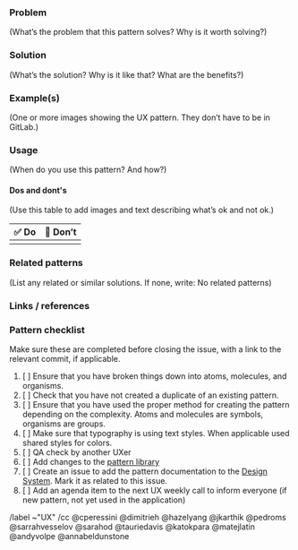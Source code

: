 ### Problem

(What’s the problem that this pattern solves? Why is it worth solving?)

### Solution

(What’s the solution? Why is it like that? What are the benefits?)

### Example(s)

(One or more images showing the UX pattern. They don’t have to be in GitLab.)

### Usage

(When do you use this pattern? And how?)

#### Dos and dont's

(Use this table to add images and text describing what’s ok and not ok.)

| :white_check_mark:  Do | :stop_sign: Don’t |
|------------------------|-------------------|
|  |  |

### Related patterns

(List any related or similar solutions. If none, write: No related patterns)

### Links / references

### Pattern checklist

Make sure these are completed before closing the issue,
with a link to the relevant commit, if applicable.

1. [ ] Ensure that you have broken things down into atoms, molecules, and organisms.
1. [ ] Check that you have not created a duplicate of an existing pattern.
1. [ ] Ensure that you have used the proper method for creating the pattern depending on the complexity. Atoms and molecules are symbols, organisms are groups.
1. [ ] Make sure that typography is using text styles. When applicable used shared styles for colors.
1. [ ] QA check by another UXer
1. [ ] Add changes to the [pattern library](/gitlab-pattern-library.sketch)
1. [ ] Create an issue to add the pattern documentation to the [Design System](https://gitlab.com/gitlab-org/design.gitlab.com). Mark it as related to this issue.
1. [ ] Add an agenda item to the next UX weekly call to inform everyone (if new pattern, not yet used in the application)

/label ~"UX"
/cc @cperessini @dimitrieh @hazelyang @jkarthik @pedroms @sarrahvesselov @sarahod @tauriedavis @katokpara @matejlatin @andyvolpe @annabeldunstone
